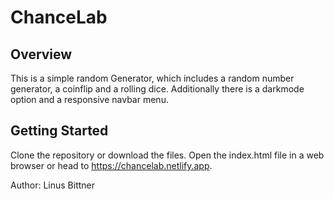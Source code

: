 # ChanceLab
## Overview
This is a simple random Generator, which includes a random number generator, a coinflip and a rolling dice. Additionally there is a darkmode option and a responsive navbar menu.

## Getting Started
Clone the repository or download the files.
Open the index.html file in a web browser or head to https://chancelab.netlify.app.

Author: Linus Bittner

